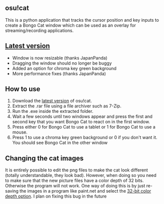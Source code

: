 ## osu!cat
This is a python application that tracks the cursor position and key inputs to create a Bongo Cat window which can be used as an overlay for streaming/recording applications.
## [Latest version](https://github.com/ZeCryptic/osu-cat/releases/tag/v1.2.0)
* Window is now resizable (thanks JapanPanda)
* Dragging the window should no longer be buggy
* Added an option for chroma key green background
* More performance fixes (thanks JapanPanda)

## How to use
1. Download the [latest version](https://github.com/ZeCryptic/osu-cat/releases/tag/v1.2.0) of osu!cat.
2. Extract the .rar file using a file archiver such as 7-Zip.
3. Run the .exe inside the extracted folder.
4. Wait a few seconds until two windows appear and press the first and second key that you want Bongo Cat to react on in the first window.
5. Press either 0 for Bongo Cat to use a tablet or 1 for Bongo Cat to use a mouse.
6. Press 1 to use a chroma key green background or 0 if you don't want it. You should see Bongo Cat in the other window

## Changing the cat images
It is entirely possible to edit the png files to make the cat look different (totally understandable, they look bad). However, when doing so you need to make sure that the new picture files have a color depth of 32 bits. Otherwise the program will not work. One way of doing this is by just re-saving the images in a program like paint.net and select the [32-bit color depth option](http://puu.sh/ByjvT/8023ae8252.png). I plan on fixing this bug in the future
